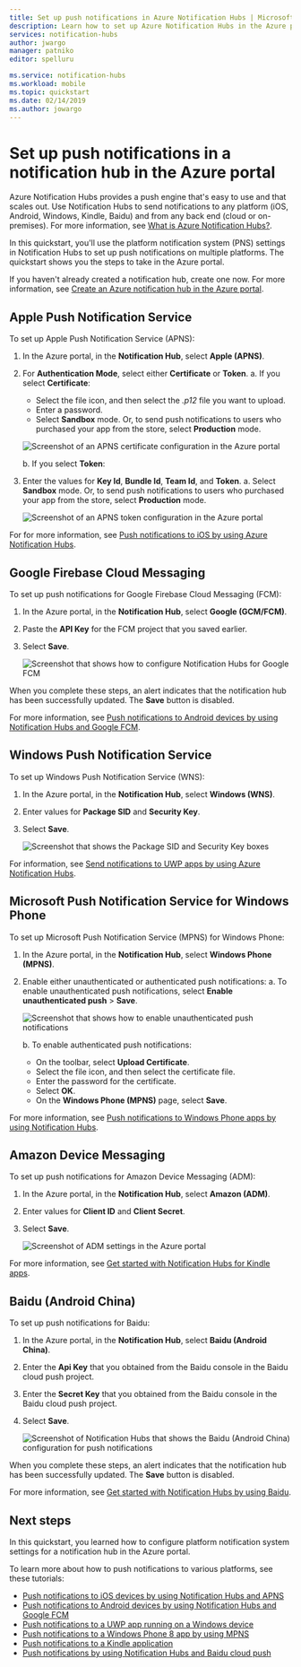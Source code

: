 ```yaml
---
title: Set up push notifications in Azure Notification Hubs | Microsoft Docs
description: Learn how to set up Azure Notification Hubs in the Azure portal by using platform notification system (PNS) settings.
services: notification-hubs
author: jwargo
manager: patniko
editor: spelluru

ms.service: notification-hubs
ms.workload: mobile
ms.topic: quickstart
ms.date: 02/14/2019
ms.author: jowargo
---
```


# Set up push notifications in a notification hub in the Azure portal

Azure Notification Hubs provides a push engine that's easy to use and that scales out. Use Notification Hubs to send notifications to any platform (iOS, Android, Windows, Kindle, Baidu) and from any back end (cloud or on-premises). For more information, see [What is Azure Notification Hubs?](notification-hubs-push-notification-overview.md).

In this quickstart, you'll use the platform notification system (PNS) settings in Notification Hubs to set up push notifications on multiple platforms. The quickstart shows you the steps to take in the Azure portal.

If you haven't already created a notification hub, create one now. For more information, see [Create an Azure notification hub in the Azure portal](create-notification-hub-portal.md). 

## Apple Push Notification Service

To set up Apple Push Notification Service (APNS):

1. In the Azure portal, in the **Notification Hub**, select **Apple (APNS)**.

1. For **Authentication Mode**, select either **Certificate** or **Token**.
   a. If you select **Certificate**:
      * Select the file icon, and then select the *.p12* file you want to upload.
      * Enter a password.
      * Select **Sandbox** mode. Or, to send push notifications to users who purchased your app from the store, select **Production** mode.

      ![Screenshot of an APNS certificate configuration in the Azure portal](./media/notification-hubs-ios-get-started/notification-hubs-apple-config-cert.png)

   b. If you select **Token**:

1. Enter the values for **Key Id**, **Bundle Id**, **Team Id**, and **Token**.
   a. Select **Sandbox** mode. Or, to send push notifications to users who purchased your app from the store, select **Production** mode.

      ![Screenshot of an APNS token configuration in the Azure portal](./media/notification-hubs-ios-get-started/notification-hubs-apple-config-token.png)

For for more information, see [Push notifications to iOS by using Azure Notification Hubs](notification-hubs-ios-apple-push-notification-apns-get-started.md).

## Google Firebase Cloud Messaging

To set up push notifications for Google Firebase Cloud Messaging (FCM):

1. In the Azure portal, in the **Notification Hub**, select **Google (GCM/FCM)**. 
2. Paste the **API Key** for the FCM project that you saved earlier. 
3. Select **Save**. 

   ![Screenshot that shows how to configure Notification Hubs for Google FCM](./media/notification-hubs-android-push-notification-google-fcm-get-started/fcm-server-key.png)

When you complete these steps, an alert indicates that the notification hub has been successfully updated. The **Save** button is disabled. 

For more information, see [Push notifications to Android devices by using Notification Hubs and Google FCM](notification-hubs-android-push-notification-google-fcm-get-started.md).

## Windows Push Notification Service

To set up Windows Push Notification Service (WNS):

1. In the Azure portal, in the **Notification Hub**, select **Windows (WNS)**.
2. Enter values for **Package SID** and **Security Key**.
3. Select **Save**.

   ![Screenshot that shows the Package SID and Security Key boxes](./media/notification-hubs-windows-store-dotnet-get-started/notification-hub-configure-wns.png)

For information, see [Send notifications to UWP apps by using Azure Notification Hubs](notification-hubs-windows-store-dotnet-get-started-wns-push-notification.md).

## Microsoft Push Notification Service for Windows Phone

To set up Microsoft Push Notification Service (MPNS) for Windows Phone: 

1. In the Azure portal, in the **Notification Hub**, select **Windows Phone (MPNS)**.
1. Enable either unauthenticated or authenticated push notifications:
   a. To enable unauthenticated push notifications, select **Enable unauthenticated push** > **Save**.

      ![Screenshot that shows how to enable unauthenticated push notifications](./media/notification-hubs-windows-phone-get-started/azure-portal-unauth.png)

   b. To enable authenticated push notifications:
      * On the toolbar, select **Upload Certificate**.
      * Select the file icon, and then select the certificate file.
      * Enter the password for the certificate.
      * Select **OK**.
      * On the **Windows Phone (MPNS)** page, select **Save**.

For more information, see [Push notifications to Windows Phone apps by using Notification Hubs](notification-hubs-windows-mobile-push-notifications-mpns.md).
      
## Amazon Device Messaging

To set up push notifications for Amazon Device Messaging (ADM):

1. In the Azure portal, in the **Notification Hub**, select **Amazon (ADM)**.
2. Enter values for **Client ID** and **Client Secret**.
3. Select **Save**.
    
   ![Screenshot of ADM settings in the Azure portal](./media/notification-hubs-kindle-get-started/notification-hub-adm-settings.png)

For more information, see [Get started with Notification Hubs for Kindle apps](notification-hubs-kindle-amazon-adm-push-notification.md).

## Baidu (Android China)

To set up push notifications for Baidu:

1. In the Azure portal, in the **Notification Hub**, select **Baidu (Android China)**. 
2. Enter the **Api Key** that you obtained from the Baidu console in the Baidu cloud push project. 
3. Enter the **Secret Key** that you obtained from the Baidu console in the Baidu cloud push project. 
4. Select **Save**. 

    ![Screenshot of Notification Hubs that shows the Baidu (Android China) configuration for push notifications](./media/notification-hubs-baidu-get-started/AzureNotificationServicesBaidu.png)

When you complete these steps, an alert indicates that the notification hub has been successfully updated. The **Save** button is disabled. 

For more information, see [Get started with Notification Hubs by using Baidu](notification-hubs-baidu-china-android-notifications-get-started.md).

## Next steps
In this quickstart, you learned how to configure platform notification system settings for a notification hub in the Azure portal. 

To learn more about how to push notifications to various platforms, see these tutorials:

- [Push notifications to iOS devices by using Notification Hubs and APNS](notification-hubs-ios-apple-push-notification-apns-get-started.md)
- [Push notifications to Android devices by using Notification Hubs and Google FCM](notification-hubs-android-push-notification-google-fcm-get-started.md)
- [Push notifications to a UWP app running on a Windows device](notification-hubs-windows-store-dotnet-get-started-wns-push-notification.md)
- [Push notifications to a Windows Phone 8 app by using MPNS](notification-hubs-windows-mobile-push-notifications-mpns.md)
- [Push notifications to a Kindle application](notification-hubs-kindle-amazon-adm-push-notification.md)
- [Push notifications by using Notification Hubs and Baidu cloud push](notification-hubs-baidu-china-android-notifications-get-started.md)

